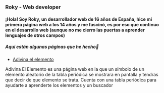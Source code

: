 ### Roky - Web developer

#### ¡Hola! Soy Roky, un desarrollador web de 16 años de España, hice mi primera página web a los 14 años y me fascinó, es por eso que continuo en el desarrollo web (aunque no me cierro las puertas a aprender lenguajes de otros campos)

##### Aqui están algunas páginas que he hecho👀
- [Adivina el elemento](https://adivinaelelemento.netlify.app)

Adivina El Elemento es una página web en la que un símbolo de un elemento aleatorio de la tabla periódica se mostrara en pantalla y tendras que decir de que elemento se trata. Cuenta con una tabla periódica para ayudarte a aprenderte los elementos y un buscador 
